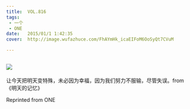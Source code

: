 ```yaml
---
title:	VOL.816
tags:
 - 一个
 - ONE
date:	2015/01/1 1:42:35
cover:	http://image.wufazhuce.com/FhAYmHk_icaEIFoM6OoSyQt7CVuM

---
```

![](http://image.wufazhuce.com/FhAYmHk_icaEIFoM6OoSyQt7CVuM)
---

让今天把明天变特殊，未必因为幸福，因为我们努力不服输，尽管失误。from《明天的记忆》
 
Reprinted from ONE
